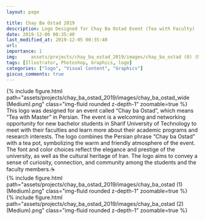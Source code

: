 ```yaml
---
layout: page

title: Chay Ba Ostad 2019
description: Logo Designed for Chay Ba Ostad Event (Tea with Faculty)
date: 2019-12-06 00:35:40 
last_modified_at: 2019-12-05 00:35:40 
url: 
importance: 1
img:     assets/projects/chay_ba_ostad_2019/images/chay_ba_ostad (0) (Medium).png
tags: [Illustrator, Photoshop, Graphics, logo]
categories: ["logo", "Visual Content", "Graphics"]
giscus_comments: true
---
```


<div class="row mt-3 align-items-center">
    <div class="col-sm-12 offset-md-12 align-self-center  mt-12 mt-md-12">
         {% include figure.html path="assets/projects/chay_ba_ostad_2019/images/chay_ba_ostad_wide (Medium).png" class="img-fluid rounded z-depth-1" zoomable=true %}
    </div>
</div>
This logo was designed for an event called “Chay ba Ostad”, which means “Tea with Master” in Persian. The event is a welcoming and networking opportunity for new bachelor students in Sharif University of Technology to meet with their faculties and learn more about their academic programs and research interests. The logo combines the Persian phrase “Chay ba Ostad” with a tea pot, symbolizing the warm and friendly atmosphere of the event. The font and color choices reflect the elegance and prestige of the university, as well as the cultural heritage of Iran. The logo aims to convey a sense of curiosity, connection, and community among the students and the faculty members.☕️


<div class="row mt-3">
    <div class="col-sm mt-3 mt-md-0">
        {% include figure.html path="assets/projects/chay_ba_ostad_2019/images/chay_ba_ostad (1) (Medium).png" class="img-fluid rounded z-depth-1" zoomable=true %}
    </div>
    <div class="col-sm mt-3 mt-md-0">
        {% include figure.html path="assets/projects/chay_ba_ostad_2019/images/chay_ba_ostad (2) (Medium).png" class="img-fluid rounded z-depth-1" zoomable=true %}
    </div>


</div>
